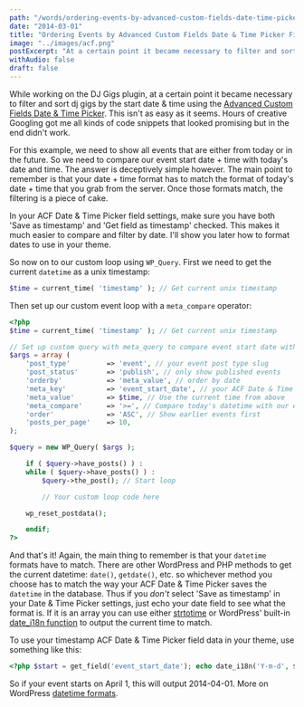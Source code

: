 ```yaml
---
path: "/words/ordering-events-by-advanced-custom-fields-date-time-picker-field"
date: "2014-03-01"
title: "Ordering Events by Advanced Custom Fields Date & Time Picker Field"
image: "../images/acf.png"
postExcerpt: "At a certain point it became necessary to filter and sort by the start date & time using the Advanced Custom Fields Date & Time Picker. This isn't as easy as it seems."
withAudio: false
draft: false
---
```


While working on the DJ Gigs plugin, at a certain point it became necessary to filter and sort dj gigs by the start date & time using the [Advanced Custom Fields Date & Time Picker](http://wordpress.org/plugins/acf-field-date-time-picker/). This isn't as easy as it seems. Hours of creative Googling got me all kinds of code snippets that looked promising but in the end didn't work.

For this example, we need to show all events that are either from today or in the future. So we need to compare our event start date + time with today's date and time. The answer is deceptively simple however. The main point to remember is that your date + time format has to match the format of today's date + time that you grab from the server. Once those formats match, the filtering is a piece of cake.

In your ACF Date & Time Picker field settings, make sure you have both 'Save as timestamp' and 'Get field as timestamp' checked. This makes it much easier to compare and filter by date. I'll show you later how to format dates to use in your theme.

So now on to our custom loop using `WP_Query`. First we need to get the current `datetime` as a unix timestamp:

```php
$time = current_time( 'timestamp' ); // Get current unix timestamp
```

Then set up our custom event loop with a `meta_compare` operator:

```php
<?php
$time = current_time( 'timestamp' ); // Get current unix timestamp

// Set up custom query with meta_query to compare event start date with today's date
$args = array (
    'post_type'         => 'event', // your event post type slug
    'post_status'       => 'publish', // only show published events
    'orderby' 		    => 'meta_value', // order by date
    'meta_key' 		    => 'event_start_date', // your ACF Date & Time Picker field
    'meta_value'    	=> $time, // Use the current time from above
    'meta_compare'      => '>=', // Compare today's datetime with our event datetime
    'order' 			=> 'ASC', // Show earlier events first
    'posts_per_page'    => 10,
);

$query = new WP_Query( $args );

    if ( $query->have_posts() ) :
    while ( $query->have_posts() ) : 
        $query->the_post(); // Start loop

        // Your custom loop code here

    wp_reset_postdata();

    endif;
?>
```

And that's it! Again, the main thing to remember is that your `datetime` formats have to match. There are other WordPress and PHP methods to get the current datetime: `date()`, `getdate()`, etc. so whichever method you choose has to match the way your ACF Date & Time Picker saves the `datetime` in the database. Thus if you *don't* select 'Save as timestamp' in your Date & Time Picker settings, just echo your date field to see what the format is. If it is an array you can use either [strtotime](http://us3.php.net/strtotime) or WordPress' built-in [date_i18n function](https://codex.wordpress.org/Function_Reference/date_i18n) to output the current time to match.

To use your timestamp ACF Date & Time Picker field data in your theme, use something like this:

```php
<?php $start = get_field('event_start_date'); echo date_i18n('Y-m-d', $start);  ?>
```

So if your event starts on April 1, this will output 2014-04-01. More on WordPress [datetime formats](https://codex.wordpress.org/Formatting_Date_and_Time).